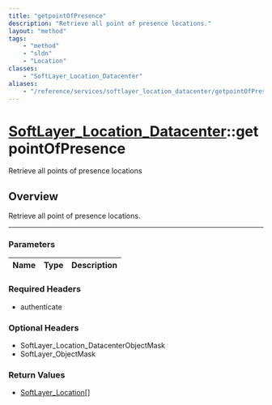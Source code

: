 ```yaml
---
title: "getpointOfPresence"
description: "Retrieve all point of presence locations."
layout: "method"
tags:
    - "method"
    - "sldn"
    - "Location"
classes:
    - "SoftLayer_Location_Datacenter"
aliases:
    - "/reference/services/softlayer_location_datacenter/getpointOfPresence"
---
```

# [SoftLayer_Location_Datacenter](/reference/services/SoftLayer_Location_Datacenter)::getpointOfPresence


Retrieve all points of presence locations


## Overview 
Retrieve all point of presence locations. 

-----

### Parameters 
|Name | Type | Description |
| --- | --- | --- |


### Required Headers
* authenticate


### Optional Headers
* SoftLayer_Location_DatacenterObjectMask
* SoftLayer_ObjectMask

### Return Values
* <a href='/reference/datatypes/SoftLayer_Location'>SoftLayer_Location[] </a>




